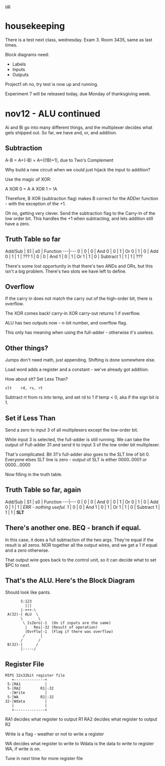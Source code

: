 [up](../index.md)

# housekeeping

There is a test next class, wednesday. Exam 3. Room 3435, same as last times.

Block diagrams need:
- Labels
- Inputs
- Outputs

Project1 oh no, try test is now up and running.

Experiment 7 will be released today, due Monday of thanksgiving week.

# nov12 - ALU continued

Ai and Bi go into many different things, and the multiplexer decides what gets shipped out. So far, we have and, or, and addition.

## Subtraction

A-B = A+(-B) = A+((!B)+1), due to Two's Complement

Why build a new circuit when we could just hijack the input to addition?

Use the magic of XOR:

A XOR 0 = A
A XOR 1 = !A

Therefore, B XOR (subtraction flag) makes B correct for the ADDer function - with the exception of the +1.

Oh no, getting very clever. Send the subtraction flag to the Carry-In of the low order bit. This handles the +1 when subtracting, and lets addition still have a zero.

## Truth Table so far

Add/Sub | S1 | s0 | Function
---|---
 0 | 0 | 0 | And
 0 | 0 | 1 | Or
 0 | 1 | 0 | Add
 0 | 1 | 1 | ???
 1 | 0 | 0 | And
 1 | 0 | 1 | Or
 1 | 1 | 0 | Subtract
 1 | 1 | 1 | ???

There's some lost opportunity in that there's two ANDs and ORs, but this isn't a big problem. There's two slots we have left to define.

## Overflow

If the carry in does not match the carry out of the high-order bit, there is overflow.

The XOR comes back! carry-in XOR carry-out returns 1 if overflow.

ALU has two outputs now - n-bit number, and overflow flag.

This only has meaning when using the full-adder - otherwise it's useless.

## Other things?

Jumps don't need math, just appending. Shifting is done somewhere else.

Load word adds a register and a constant - we've already got addition.

How about slt? Set Less Than?

`slt	rd, rs, rt`

Subtract rt from rs into temp, and set rd to 1 if temp < 0, aka if the sign bit is 1.

## Set if Less Than

Send a zero to input 3 of all multiplexers except the low-order bit.

While input 3 is selected, the full-adder is still running. We can take the output of Full-adder 31 and send it to input 3 of the low order bit multiplexer.

That's complicated. Bit 31's full-adder also goes to the SLT line of bit 0. Everyone elses SLT line is zero - output of SLT is either 0000..0001 or 0000...0000

Now filling in the truth table.

## Truth Table so far, again

Add/Sub | S1 | s0 | Function
---|---
 0 | 0 | 0 | And
 0 | 0 | 1 | Or
 0 | 1 | 0 | Add
 0 | 1 | 1 | *ERR - nothing useful.*
 1 | 0 | 0 | And
 1 | 0 | 1 | Or
 1 | 1 | 0 | Subtract
 1 | 1 | 1 | **SLT**

## There's another one. BEQ - branch if equal.

In this case, it does a full subtraction of the two args. They're equal if the result is all zeros. NOR together all the output wires, and we get a 1 if equal and a zero otherwise.

That output wire goes back to the control unit, so it can decide what to set $PC to next.

## That's the ALU. Here's the Block Diagram

Should look like pants.

```
       S:123
         |||
       |-+++-\
 A(32)-| ALU  \
       \       \
        \ IsZero|-1  (On if inputs are the same)
         |   Res|-32 (Result of operation)
    	 |OvrFlw|-1  (Flag if there was overflow)
        /       |
       /       /
 B(32)-|      /
       |-----/
```

## Register File

```
MIPS 32x32bit register file
   +--------------+
 5-|RA1           |
 5-|RA2         R1|-32
  -|Write         |
 5-|WA          R2|-32
32-|Wdata         |
   |              |
   +--------------+
```

RA1 decides what register to output R1
RA2 decides what register to output R2

Write is a flag - weather or not to write a register

WA decides what register to write to
Wdata is the data to write to register WA, if write is on.

Tune in next time for more register file
